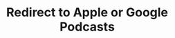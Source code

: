 ---
title: Redirect to Apple or Google Podcasts
redirect_from:
- /078r/
- /zadnja/
redirect_to: https://pod.fo/e/16c1e1
---